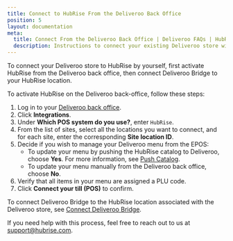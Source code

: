 ```yaml
---
title: Connect to HubRise From the Deliveroo Back Office
position: 5
layout: documentation
meta:
  title: Connect From the Deliveroo Back Office | Deliveroo FAQs | HubRise
  description: Instructions to connect your existing Deliveroo store with HubRise directly from the Deliveroo back office.
---
```


To connect your Deliveroo store to HubRise by yourself, first activate HubRise from the Deliveroo back office, then connect Deliveroo Bridge to your HubRise location.

To activate HubRise on the Deliveroo back-office, follow these steps:

1. Log in to your [Deliveroo back office](https://restaurant-hub.deliveroo.net/).
1. Click **Integrations**.
1. Under **Which POS system do you use?**, enter `HubRise`.
1. From the list of sites, select all the locations you want to connect, and for each site, enter the corresponding **Site location ID**.
1. Decide if you wish to manage your Deliveroo menu from the EPOS:
   - To update your menu by pushing the HubRise catalog to Deliveroo, choose **Yes**. For more information, see [Push Catalog](/apps/deliveroo/push-catalog).
   - To update your menu manually from the Deliveroo back office, choose **No**.
1. Verify that all items in your menu are assigned a PLU code.
1. Click **Connect your till (POS)** to confirm.

To connect Deliveroo Bridge to the HubRise location associated with the Deliveroo store, see [Connect Deliveroo Bridge](/apps/deliveroo/connect-hubrise#connect-the-bridge).

If you need help with this process, feel free to reach out to us at support@hubrise.com.
